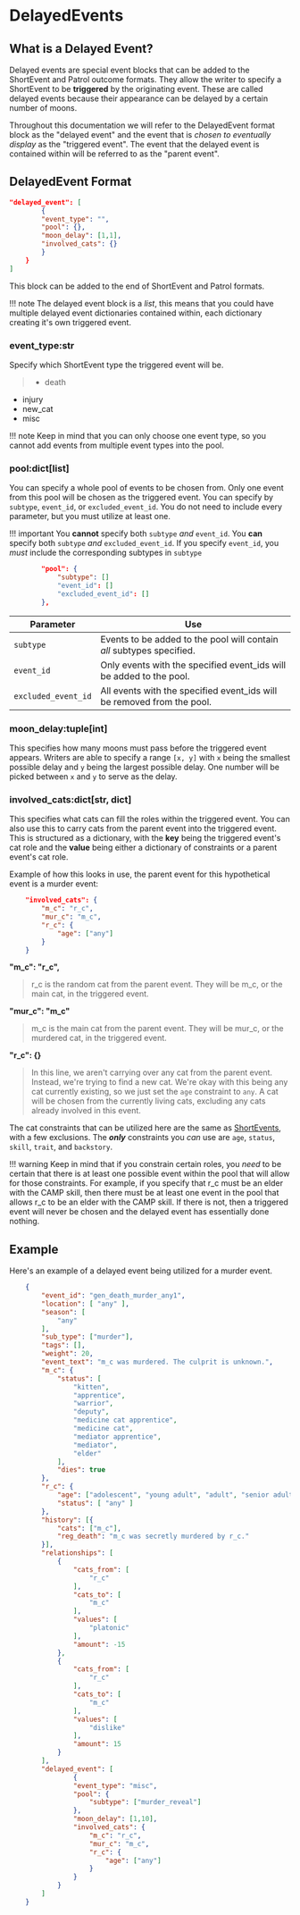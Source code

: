 # DelayedEvents

## What is a Delayed Event?

Delayed events are special event blocks that can be added to the ShortEvent and Patrol outcome formats. They allow the writer to specify a ShortEvent to be **triggered** by the originating event. These are called delayed events because their appearance can be delayed by a certain number of moons.

Throughout this documentation we will refer to the DelayedEvent format block as the "delayed event" and the event that is *chosen to eventually display* as the "triggered event". The event that the delayed event is contained within will be referred to as the "parent event".

## DelayedEvent Format

```json
"delayed_event": [
        {
        "event_type": "",
        "pool": {},
        "moon_delay": [1,1],
        "involved_cats": {}
        }
    }
]
```

This block can be added to the end of ShortEvent and Patrol formats.

!!! note
    The delayed event block is a *list*, this means that you could have multiple delayed event dictionaries contained within, each dictionary creating it's own triggered event.

### event_type:str

Specify which ShortEvent type the triggered event will be. 

> * death
* injury
* new_cat
* misc

!!! note
    Keep in mind that you can only choose one event type, so you cannot add events from multiple event types into the pool.

### pool:dict[list]

You can specify a whole pool of events to be chosen from. Only one event from this pool will be chosen as the triggered event. You can specify by `subtype`, `event_id`, or `excluded_event_id`. You do not need to include every parameter, but you must utilize at least one.

!!! important
    You **cannot** specify both `subtype` *and* `event_id`. 
    You **can** specify both `subtype` *and* `excluded_event_id`.
    If you specify `event_id`, you *must* include the corresponding subtypes in `subtype`

```json
        "pool": {
            "subtype": []
            "event_id": []
            "excluded_event_id": []
        },
```

| Parameter           | Use                                                                    |
|---------------------|------------------------------------------------------------------------|
| `subtype`           | Events to be added to the pool will contain *all* subtypes specified.  |
| `event_id`          | Only events with the specified event_ids will be added to the pool.    |
| `excluded_event_id` | All events with the specified event_ids will be removed from the pool. |


### moon_delay:tuple[int]

This specifies how many moons must pass before the triggered event appears. Writers are able to specify a range `[x, y]` with `x` being the smallest possible delay and `y` being the largest possible delay.  One number will be picked between `x` and `y` to serve as the delay.  

### involved_cats:dict[str, dict]

This specifies what cats can fill the roles within the triggered event. You can also use this to carry cats from the parent event into the triggered event. This is structured as a dictionary, with the **key** being the triggered event's cat role and the **value** being either a dictionary of constraints or a parent event's cat role.

Example of how this looks in use, the parent event for this hypothetical event is a murder event:
```json linenums="1"
    "involved_cats": {
        "m_c": "r_c",
        "mur_c": "m_c", 
        "r_c": { 
            "age": ["any"] 
        }
    }
```
**"m_c": "r_c",**
> r_c is the random cat from the parent event. They will be m_c, or the main cat, in the triggered event. 

**"mur_c": "m_c"**
> m_c is the main cat from the parent event. They will be mur_c, or the murdered cat, in the triggered event.

**"r_c": {}**
> In this line, we aren't carrying over any cat from the parent event. Instead, we're trying to find a new cat. We're okay with this being any cat currently existing, so we just set the `age` constraint to `any`. A cat will be chosen from the currently living cats, excluding any cats already involved in this event.

The cat constraints that can be utilized here are the same as [ShortEvents](shortevents.md#r_cdictstr-various), with a few exclusions. The ***only*** constraints you *can* use are `age`, `status`, `skill`, `trait`, and `backstory`.

!!! warning
    Keep in mind that if you constrain certain roles, you *need* to be certain that there is at least one possible event within the pool that will allow for those constraints.  For example, if you specify that r_c must be an elder with the CAMP skill, then there must be at least one event in the pool that allows r_c to be an elder with the CAMP skill.  If there is not, then a triggered event will never be chosen and the delayed event has essentially done nothing.

## Example

Here's an example of a delayed event being utilized for a murder event.

```json
    {
        "event_id": "gen_death_murder_any1",
        "location": [ "any" ],
        "season": [
            "any"
        ],
        "sub_type": ["murder"],
        "tags": [],
        "weight": 20,
        "event_text": "m_c was murdered. The culprit is unknown.",
        "m_c": {
            "status": [
                "kitten",
                "apprentice",
                "warrior",
                "deputy",
                "medicine cat apprentice",
                "medicine cat",
                "mediator apprentice",
                "mediator",
                "elder"
            ],
            "dies": true
        },
        "r_c": {
            "age": ["adolescent", "young adult", "adult", "senior adult"],
            "status": [ "any" ]
        },
        "history": [{
            "cats": ["m_c"],
            "reg_death": "m_c was secretly murdered by r_c."
        }],
        "relationships": [
            {
                "cats_from": [
                    "r_c"
                ],
                "cats_to": [
                    "m_c"
                ],
                "values": [
                    "platonic"
                ],
                "amount": -15
            },
            {
                "cats_from": [
                    "r_c"
                ],
                "cats_to": [
                    "m_c"
                ],
                "values": [
                    "dislike"
                ],
                "amount": 15
            }
        ],
        "delayed_event": [
                {
                "event_type": "misc",
                "pool": {
                    "subtype": ["murder_reveal"]
                },
                "moon_delay": [1,10],
                "involved_cats": {
                    "m_c": "r_c",
                    "mur_c": "m_c",
                    "r_c": {
                        "age": ["any"]
                    }
                }
            }
        ]
    }
```